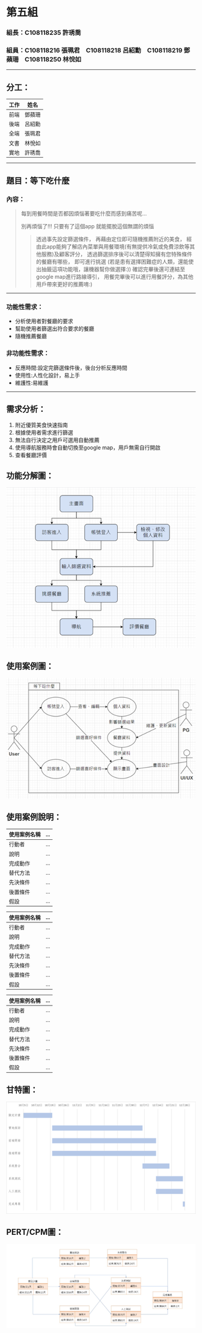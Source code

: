# 第五組
### 組長：C108118235 許琇喬  
### 組員：C108118216 張珮君　C108118218 呂紹勳　C108118219 鄧蘋珊　C108118250 林悅如  

***
## 分工：
| 工作 | 姓名 |
|:---:|:-----:|
|前端 | 鄧蘋珊 |
|後端 | 呂紹勳 |
|全端 | 張珮君 |
|文書 | 林悅如 |
|實地 | 許琇喬 |
***

## 題目：等下吃什麼
### 內容：
>每到用餐時間是否都因煩惱著要吃什麼而感到痛苦呢...
>
>別再煩惱了!!!
>只要有了這個app 就能擺脫這個無謂的煩惱
>
>>透過事先設定篩選條件，
再藉由定位即可隨機推薦附近的美食，
經由此app能夠了解店內菜單與用餐環境(有無提供冷氣或免費涼飲等其他服務)及顧客評分，
透過篩選排序後可以清楚得知擁有您特殊條件的餐廳有哪些，
即可進行挑選
(若是患有選擇困難症的人類，還能使出抽籤這項功能哦，讓機器幫你做選擇:))
確認完畢後還可連結至google map進行路線導引，
用餐完畢後可以進行用餐評分，為其他用戶帶來更好的推薦唷:)

***
### 功能性需求：
* 分析使用者對餐廳的要求
* 幫助使用者篩選出符合要求的餐廳
* 隨機推薦餐廳
### 非功能性需求：
* 反應時間:設定完篩選條件後，後台分析反應時間
* 使用性:人性化設計，易上手
* 維護性:易維護
***
## 需求分析：
1. 附近優質美食快速指南
2. 根據使用者需求進行篩選
3. 無法自行決定之用戶可選用自動推薦
4. 使用導航服務時會自動切換至google map，用戶無需自行開啟
5. 查看餐廳評價

## 功能分解圖：
![fig](FDD.png "FDD")
## 使用案例圖：
![fig](使用案例圖.png "使用案例圖")
## 使用案例說明：
| 使用案例名稱 | ... |
|:------------|:-----|
|行動者        | ... |
|說明          | ... |
|完成動作      | ... |
|替代方法      | ... |
|先決條件      | ... |
|後置條件      | ... |
|假設          | ... |

| 使用案例名稱 | ... |
|:------------|:-----|
|行動者        | ... |
|說明          | ... |
|完成動作      | ... |
|替代方法      | ... |
|先決條件      | ... |
|後置條件      | ... |
|假設          | ... |

| 使用案例名稱 | ... |
|:------------|:-----|
|行動者        | ... |
|說明          | ... |
|完成動作      | ... |
|替代方法      | ... |
|先決條件      | ... |
|後置條件      | ... |
|假設          | ... |

## 甘特圖：
![fig](gentt.png "gentt")
## PERT/CPM圖：
![fig](cpm.jpg "cpm")
